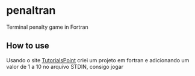 # penaltran
Terminal penalty game in Fortran

## How to use
Usando o site [TutorialsPoint](https://www.tutorialspoint.com/) criei um projeto em fortran e adicionando um valor de 1 a 10 no arquivo STDIN, consigo jogar
